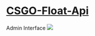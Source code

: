 # [CSGO-Float-Api](https://csgofloat-api.com/)



Admin Interface
![](https://image.prntscr.com/image/mRvxG8QVRRyuqUGslcvrGg.png) 
